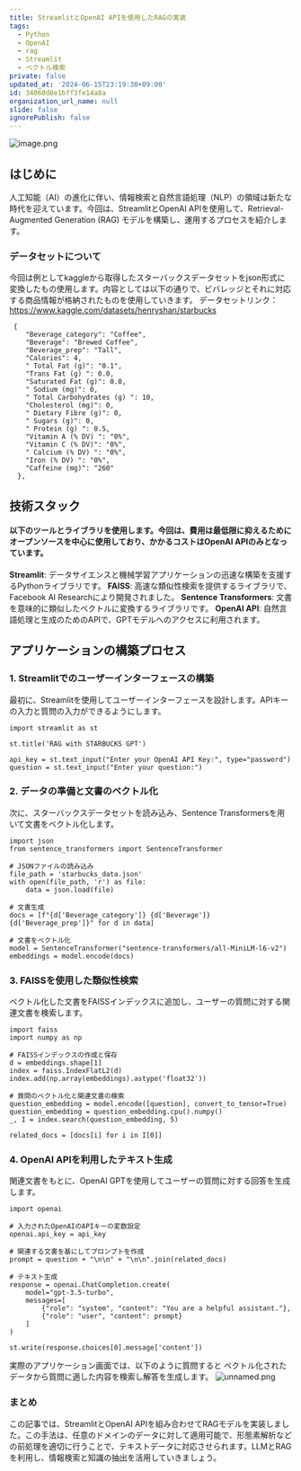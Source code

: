 ```yaml
---
title: StreamlitとOpenAI APIを使用したRAGの実装
tags:
  - Python
  - OpenAI
  - rag
  - Streamlit
  - ベクトル検索
private: false
updated_at: '2024-06-15T23:19:30+09:00'
id: 34060d8e1bff3fe14a8a
organization_url_name: null
slide: false
ignorePublish: false
---
```

![image.png](https://qiita-image-store.s3.ap-northeast-1.amazonaws.com/0/3364428/36e818dc-85bb-52eb-3fa1-98e9971ffbec.png)

## はじめに
人工知能（AI）の進化に伴い、情報検索と自然言語処理（NLP）の領域は新たな時代を迎えています。今回は、StreamlitとOpenAI APIを使用して、Retrieval-Augmented Generation (RAG) モデルを構築し、運用するプロセスを紹介します。
### データセットについて
今回は例としてkaggleから取得したスターバックスデータセットをjson形式に変換したもの使用します。内容としては以下の通りで、ビバレッジとそれに対応する商品情報が格納されたものを使用していきます。
データセットリンク：https://www.kaggle.com/datasets/henryshan/starbucks
```
 {
    "Beverage_category": "Coffee",
    "Beverage": "Brewed Coffee",
    "Beverage_prep": "Tall",
    "Calories": 4,
    " Total Fat (g)": "0.1",
    "Trans Fat (g) ": 0.0,
    "Saturated Fat (g)": 0.0,
    " Sodium (mg)": 0,
    " Total Carbohydrates (g) ": 10,
    "Cholesterol (mg)": 0,
    " Dietary Fibre (g)": 0,
    " Sugars (g)": 0,
    " Protein (g) ": 0.5,
    "Vitamin A (% DV) ": "0%",
    "Vitamin C (% DV)": "0%",
    " Calcium (% DV) ": "0%",
    "Iron (% DV) ": "0%",
    "Caffeine (mg)": "260"
  },
```
## 技術スタック
#### 以下のツールとライブラリを使用します。今回は、費用は最低限に抑えるためにオープンソースを中心に使用しており、かかるコストはOpenAI APIのみとなっています。

**Streamlit**: データサイエンスと機械学習アプリケーションの迅速な構築を支援するPythonライブラリです。
**FAISS**: 高速な類似性検索を提供するライブラリで、Facebook AI Researchにより開発されました。
**Sentence Transformers**: 文書を意味的に類似したベクトルに変換するライブラリです。
**OpenAI API**: 自然言語処理と生成のためのAPIで、GPTモデルへのアクセスに利用されます。
## アプリケーションの構築プロセス
### 1. Streamlitでのユーザーインターフェースの構築
最初に、Streamlitを使用してユーザーインターフェースを設計します。APIキーの入力と質問の入力ができるようにします。
```
import streamlit as st

st.title('RAG with STARBUCKS GPT')

api_key = st.text_input("Enter your OpenAI API Key:", type="password")
question = st.text_input("Enter your question:")
```
### 2. データの準備と文書のベクトル化
次に、スターバックスデータセットを読み込み、Sentence Transformersを用いて文書をベクトル化します。
```
import json
from sentence_transformers import SentenceTransformer

# JSONファイルの読み込み
file_path = 'starbucks_data.json'
with open(file_path, 'r') as file:
    data = json.load(file)

# 文書生成
docs = [f"{d['Beverage_category']} {d['Beverage']} {d['Beverage_prep']}" for d in data]

# 文書をベクトル化
model = SentenceTransformer("sentence-transformers/all-MiniLM-l6-v2")
embeddings = model.encode(docs)
```
### 3. FAISSを使用した類似性検索
ベクトル化した文書をFAISSインデックスに追加し、ユーザーの質問に対する関連文書を検索します。
```
import faiss
import numpy as np

# FAISSインデックスの作成と保存
d = embeddings.shape[1]
index = faiss.IndexFlatL2(d)
index.add(np.array(embeddings).astype('float32'))

# 質問のベクトル化と関連文書の検索
question_embedding = model.encode([question], convert_to_tensor=True)
question_embedding = question_embedding.cpu().numpy()
_, I = index.search(question_embedding, 5)

related_docs = [docs[i] for i in I[0]]
```
### 4. OpenAI APIを利用したテキスト生成
関連文書をもとに、OpenAI GPTを使用してユーザーの質問に対する回答を生成します。
```
import openai

# 入力されたOpenAIのAPIキーの変数設定
openai.api_key = api_key

# 関連する文書を基にしてプロンプトを作成
prompt = question + "\n\n" + "\n\n".join(related_docs)

# テキスト生成
response = openai.ChatCompletion.create(
    model="gpt-3.5-turbo",
    messages=[
        {"role": "system", "content": "You are a helpful assistant."},
        {"role": "user", "content": prompt}
    ]
)

st.write(response.choices[0].message['content'])
```
実際のアプリケーション画面では、以下のように質問すると
ベクトル化されたデータから質問に適した内容を検索し解答を生成します。
![unnamed.png](https://qiita-image-store.s3.ap-northeast-1.amazonaws.com/0/3364428/393c9207-9193-168b-ffd6-75a3d5597600.png)

### まとめ
この記事では、StreamlitとOpenAI APIを組み合わせてRAGモデルを実装しました。この手法は、任意のドメインのデータに対して適用可能で、形態素解析などの前処理を適切に行うことで、テキストデータに対応させられます。LLMとRAGを利用し、情報検索と知識の抽出を活用していきましょう。
